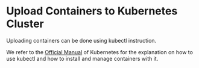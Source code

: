 # Upload Containers to Kubernetes Cluster

Uploading containers can be done using kubectl instruction.

We refer to the [Official Manual](https://kubernetes.io/docs/reference/kubectl/) of Kubernetes for the explanation on how to use kubectl and how to install and manage containers with it. 